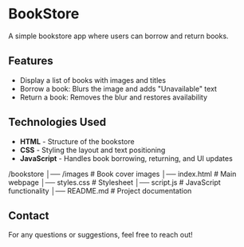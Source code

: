 # BookStore
A simple bookstore app where users can borrow and return books.

## Features
- Display a list of books with images and titles
- Borrow a book: Blurs the image and adds "Unavailable" text
- Return a book: Removes the blur and restores availability


## Technologies Used
- **HTML** - Structure of the bookstore  
- **CSS** - Styling the layout and text positioning  
- **JavaScript** - Handles book borrowing, returning, and UI updates 

/bookstore
│── /images            # Book cover images
│── index.html         # Main webpage
│── styles.css         # Stylesheet
│── script.js          # JavaScript functionality
│── README.md          # Project documentation

## Contact
For any questions or suggestions, feel free to reach out! 
